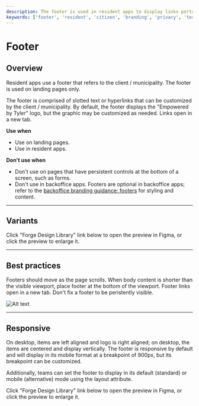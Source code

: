 ```yaml
---
description: The footer is used in resident apps to display links pertaining to a specific municipality.
keywords: ['footer', 'resident', 'citizen', 'branding', 'privacy', 'terms', 'conditions', 'municipality', 'town', 'tcp']
---
```


# Footer

<ComponentVisual
  figmaUrl=""
  storybookUrl="https://animated-doodle-7c7696e9.pages.github.io/main/?path=/story/components-footer--default" />

## Overview

Resident apps use a footer that refers to the client / municipality. The footer is used on landing pages only.

The footer is comprised of slotted text or hyperlinks that can be customized by the client / municipality. By default, the footer displays the "Empowered by Tyler" logo, but the graphic may be customized as needed. Links open in a new tab.

**Use when**

- Use on landing pages. 
- Use in resident apps. 

**Don't use when**

- Don't use on pages that have persistent controls at the bottom of a screen, such as forms. 
- Don't use in backoffice apps. Footers are optional in backoffice apps; refer to the [backoffice branding guidance: footers](/core-patterns/branding/backoffice) for styling and content.

---

## Variants 

Click "Forge Design Library" link below to open the preview in Figma, or click the preview to enlarge it. 

<ComponentVisual
  height="750"
  figmaUrl="https://www.figma.com/embed?embed_host=share&url=https%3A%2F%2Fwww.figma.com%2Ffile%2FJYOhQlzc4Yhln2S8WVoi6S%2FForge-Design-Library-11-3-20%3Fnode-id%3D2933%253A26982" />

---

## Best practices 

<DoDontGrid title-text=" ">
  <DoDontTextSection>
    <DoDontText type="do">Footers should move as the page scrolls.</DoDontText>
    <DoDontText type="do">When body content is shorter than the visible viewport, place footer at the bottom of the viewport.</DoDontText>
      <DoDontText type="do">Footer links open in a new tab.</DoDontText>
  </DoDontTextSection>
  <DoDontTextSection>
    <DoDontText type="dont">Don't fix a footer to be peristently visible.</DoDontText>
  </DoDontTextSection>
</DoDontGrid>

<ImageBlock max-width="700px" caption="When body content is shorter than the visible viewport, place footer at the bottom of the viewport.">

![Alt text](/img/components/footer/footer-bottom.png)

</ImageBlock>

---

## Responsive

On desktop, items are left aligned and logo is right aligned; on desktop, the items are centered and display vertically. The footer is responsive by default and will display in its mobile format at a breakpoint of 900px, but its breakpoint can be customized. 

Additionally, teams can set the footer to display in its default (standard) or mobile (alternative) mode using the layout attribute. 

Click "Forge Design Library" link below to open the preview in Figma, or click the preview to enlarge it. 

<ComponentVisual
  height="450"
  figmaUrl="https://www.figma.com/embed?embed_host=share&url=https%3A%2F%2Fwww.figma.com%2Ffile%2FJYOhQlzc4Yhln2S8WVoi6S%2FForge-Design-Library-11-3-20%3Fnode-id%3D2933%253A27003" />
